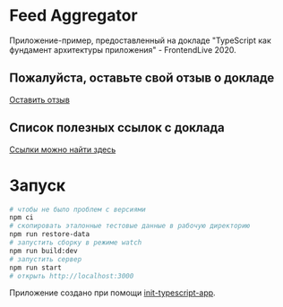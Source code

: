 # Feed Aggregator
Приложение-пример, предоставленный на докладе "TypeScript как фундамент архитектуры приложения" - FrontendLive 2020.

## Пожалуйста, оставьте свой отзыв о докладе
[Оставить отзыв](https://forms.office.com/Pages/ResponsePage.aspx?id=DQSIkWdsW0yxEjajBLZtrQAAAAAAAAAAAAZAAKOEYv9UOFRPVVZUN0xKWjVSSzYwVjBES1JLN0tMNi4u)

## Список полезных ссылок с доклада
[Ссылки можно найти здесь](https://gist.github.com/barinbritva/3513da3119a65490882f0ff2a7cc62fe)


# Запуск
```bash
# чтобы не было проблем с версиями
npm ci
# скопировать эталонные тестовые данные в рабочую директорию
npm run restore-data
# запустить сборку в режиме watch
npm run build:dev
# запустить сервер
npm run start
# открыть http://localhost:3000
```

Приложение создано при помощи [init-typescript-app](https://github.com/barinbritva/init-typescript-app).
